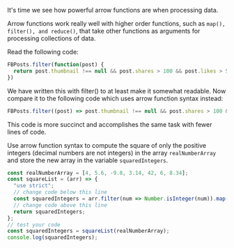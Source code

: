 It's time we see how powerful arrow functions are when processing data.

Arrow functions work really well with higher order functions, such as `map(), filter(), and reduce()`, 
that take other functions as arguments for processing collections of data.

Read the following code:
```js
FBPosts.filter(function(post) {
  return post.thumbnail !== null && post.shares > 100 && post.likes > 500;
})
```
We have written this with filter() to at least make it somewhat readable. 
Now compare it to the following code which uses arrow function syntax instead:
```js
FBPosts.filter((post) => post.thumbnail !== null && post.shares > 100 && post.likes > 500)
```
This code is more succinct and accomplishes the same task with fewer lines of code.


Use arrow function syntax to compute the square of only the positive integers (decimal numbers are not integers) in the array `realNumberArray` and store the new array in the variable `squaredIntegers`.

```js
const realNumberArray = [4, 5.6, -9.8, 3.14, 42, 6, 8.34];
const squareList = (arr) => {
  "use strict";
  // change code below this line
  const squaredIntegers = arr.filter(num => Number.isInteger(num)).map(square => square*square);
  // change code above this line
  return squaredIntegers;
};
// test your code
const squaredIntegers = squareList(realNumberArray);
console.log(squaredIntegers);
```
